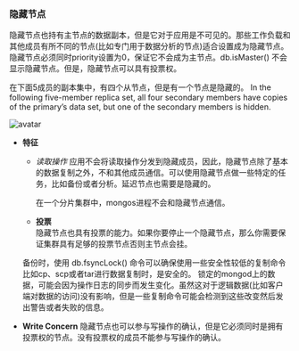 ### 隐藏节点 

隐藏节点也持有主节点的数据副本，但是它对于应用是不可见的。那些工作负载和其他成员有所不同的节点(比如专门用于数据分析的节点)适合设置成为隐藏节点。隐藏节点必须同时priority设置为0，保证它不会成为主节点。db.isMaster() 不会显示隐藏节点。但是，隐藏节点可以具有投票权。

在下面5成员的副本集中，有四个从节点，但是有一个节点是隐藏的。
In the following five-member replica set, all four secondary members have copies of the primary’s data set, but one of the secondary members is hidden.

![avatar](https://docs.mongodb.com/manual/_images/replica-set-hidden-member.bakedsvg.svg)

+ **特征**
    * *读取操作*
        应用不会将读取操作分发到隐藏成员，因此，隐藏节点除了基本的数据复制之外，不和其他成员通信。可以使用隐藏节点做一些特定的任务，比如备份或者分析。延迟节点也需要是隐藏的。
        
        在一个分片集群中，mongos进程不会和隐藏节点通信。

    * **投票**    
    隐藏节点也具有投票的能力。如果你要停止一个隐藏节点，那么你需要保证集群具有足够的投票节点否则主节点会挂。

    备份时，使用 db.fsyncLock() 命令可以确保使用一些安全性较低的复制命令比如cp、scp或者tar进行数据复制时，是安全的。
    锁定的mongod上的数据，可能会因为操作日志的同步而发生变化。虽然这对于逻辑数据(比如客户端对数据的访问)没有影响，但是一些复制命令可能会检测到这些改变然后发出警告或者失败的信息。

+ **Write Concern**
隐藏节点也可以参与写操作的确认，但是它必须同时是拥有投票权的节点。没有投票权的成员不能参与写操作的确认。